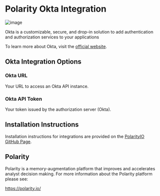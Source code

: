 # Polarity Okta Integration

![image](https://img.shields.io/badge/status-beta-green.svg)

Okta is a customizable, secure, and drop-in solution to add authentication and authorization services to your applications

To learn more about Okta, visit the [official website](https://www.okta.com/).

## Okta Integration Options

### Okta URL

Your URL to access an Okta API instance.

### Okta API Token

Your token issued by the authorization server (Okta).

## Installation Instructions

Installation instructions for integrations are provided on the [PolarityIO GitHub Page](https://polarityio.github.io/).

## Polarity

Polarity is a memory-augmentation platform that improves and accelerates analyst decision making. For more information about the Polarity platform please see:

https://polarity.io/
